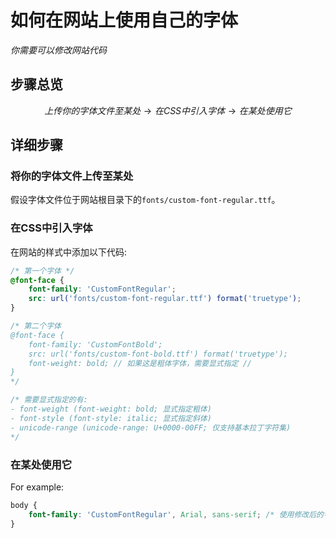 # 如何在网站上使用自己的字体
*你需要可以修改网站代码*  

## 步骤总览
$$
上传你的字体文件至某处 \longrightarrow 在CSS中引入字体 \longrightarrow 在某处使用它
$$

## 详细步骤
### 将你的字体文件上传至某处
假设字体文件位于网站根目录下的`fonts/custom-font-regular.ttf`。  

### 在CSS中引入字体
在网站的样式中添加以下代码:  
```css
/* 第一个字体 */
@font-face {
    font-family: 'CustomFontRegular';
    src: url('fonts/custom-font-regular.ttf') format('truetype');
}

/* 第二个字体
@font-face {
    font-family: 'CustomFontBold';
    src: url('fonts/custom-font-bold.ttf') format('truetype');
    font-weight: bold; // 如果这是粗体字体，需要显式指定 //
}
*/

/* 需要显式指定的有:
- font-weight (font-weight: bold; 显式指定粗体)
- font-style (font-style: italic; 显式指定斜体)
- unicode-range (unicode-range: U+0000-00FF; 仅支持基本拉丁字符集)
*/
```

### 在某处使用它
For example:  
```css
body {
    font-family: 'CustomFontRegular', Arial, sans-serif; /* 使用修改后的字体名称 */
}
```

